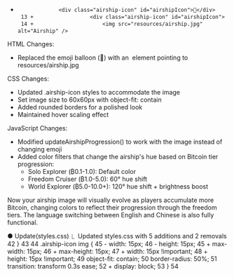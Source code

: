 -                  <div class="airship-icon" id="airshipIcon">🎈</div>
       13 +                  <div class="airship-icon" id="airshipIcon">
       14 +                      <img src="resources/airship.jpg" alt="Airship" />


HTML Changes:
  - Replaced the emoji balloon (🎈) with an <img> element pointing to resources/airship.jpg

  CSS Changes:
  - Updated .airship-icon styles to accommodate the image
  - Set image size to 60x60px with object-fit: contain
  - Added rounded borders for a polished look
  - Maintained hover scaling effect

  JavaScript Changes:
  - Modified updateAirshipProgression() to work with the image instead of changing emoji
  - Added color filters that change the airship's hue based on Bitcoin tier progression:
    - Solo Explorer (₿0.1-1.0): Default color
    - Freedom Cruiser (₿1.0-5.0): 60° hue shift
    - World Explorer (₿5.0-10.0+): 120° hue shift + brightness boost

  Now your airship image will visually evolve as players accumulate more Bitcoin, changing colors to reflect
  their progression through the freedom tiers. The language switching between English and Chinese is also fully
   functional.

   ● Update(styles.css)
  ⎿  Updated styles.css with 5 additions and 2 removals
       42    }
       43
       44    .airship-icon img {
       45 -      width: 15px;
       46 -      height: 15px;
       45 +      max-width: 15px;
       46 +      max-height: 15px;
       47 +      width: 15px !important;
       48 +      height: 15px !important;
       49        object-fit: contain;
       50        border-radius: 50%;
       51        transition: transform 0.3s ease;
       52 +      display: block;
       53    }
       54